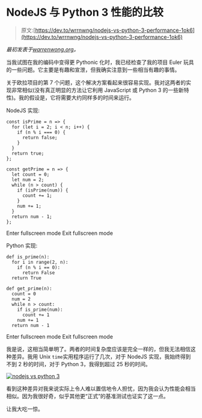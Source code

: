 # NodeJS 与 Python 3 性能的比较

> 原文:[https://dev.to/wrrnwng/nodejs-vs-python-3-performance-1ok6](https://dev.to/wrrnwng/nodejs-vs-python-3-performance-1ok6)

*最初发表于[warrenwong.org](https://warrenwong.org/nodejs-vs-python-3-performance)。*

当我试图在我的编码中变得更 Pythonic 化时，我已经检查了我的项目 Euler 玩具的一些问题。它主要是有趣和宣泄，但我确实注意到一些相当有趣的事情。

关于欧拉项目的第 7 个问题，这个解决方案看起来很容易实现。我对这两者的实现非常相似(没有真正明显的方法让它利用 JavaScript 或 Python 3 的一些新特性)。我的假设是，它将需要大约同样多的时间来运行。

NodeJS 实现:

```
const isPrime = n => {
  for (let i = 2; i < n; i++) {
    if (n % i === 0) {
      return false;
    }
  }
  return true;
};

const getPrime = n => {
  let count = 0;
  let num = 2;
  while (n > count) {
    if (isPrime(num)) {
      count += 1;
    }
    num += 1;
  }
  return num - 1;
}; 
```

Enter fullscreen mode Exit fullscreen mode

Python 实现:

```
def is_prime(n):
  for i in range(2, n):
    if (n % i == 0):
      return False
  return True

def get_prime(n):
  count = 0
  num = 2
  while n > count:
    if is_prime(num):
      count += 1
    num += 1
  return num - 1 
```

Enter fullscreen mode Exit fullscreen mode

我是说，这相当简单明了。两者的时间复杂度应该是完全一样的，但我无法相信这种差异。我用 Unix `time`实用程序运行了几次，对于 NodeJS 实现，我始终得到不到 2 秒的时间，对于 Python 3，我得到超过 25 秒的时间。

 [<source type="image/webp">
<source type="image/png">
![nodejs vs python 3](../Images/e3c1386ecdfc1e1a637ecce64c60dba9.png)](///static/af3c756f3d840c52adcf81530af30691/100d0/nodejs-vs-python-3.png) 

看到这种差异对我来说实际上令人难以置信地令人担忧，因为我会认为性能会相当相似。因为我很好奇，似乎其他更“正式”的基准测试也证实了这一点。

让我大吃一惊。